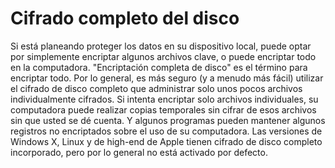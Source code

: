 [Title]: # (Cifrado de disco completo)
[Order]: # (46)

# Cifrado completo del disco 

Si está planeando proteger los datos en su dispositivo local, puede optar por simplemente encriptar algunos archivos clave, o puede encriptar todo en la computadora. "Encriptación completa de disco" es el término para encriptar todo. Por lo general, es más seguro (y a menudo más fácil) utilizar el cifrado de disco completo que administrar solo unos pocos archivos individualmente cifrados. Si intenta encriptar solo archivos individuales, su computadora puede realizar copias temporales sin cifrar de esos archivos sin que usted se dé cuenta. Y algunos programas pueden mantener algunos registros no encriptados sobre el uso de su computadora. Las versiones de Windows X, Linux y de high-end de Apple tienen cifrado de disco completo incorporado, pero por lo general no está activado por defecto.